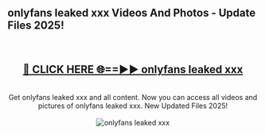 <h2>onlyfans leaked xxx Videos And Photos - Update Files 2025!</h2>
<br>
<div align="center">
<h2><a href="https://linkcuts.com/hfmhzwbr" rel="nofollow">🔴 CLICK HERE 🌐==►► onlyfans leaked xxx</a></h2>
<br>
Get onlyfans leaked xxx and all content. Now you can access all videos and pictures of onlyfans leaked xxx. New Updated Files 2025!
<br>
<br>
<a href="https://linkcuts.com/hfmhzwbr" rel="nofollow" data-target="animated-image.originalLink"><img src="https://i.ibb.co.com/WyWwxjT/player-gif2.gif" alt="onlyfans leaked xxx" style="max-width: 100%; display: inline-block;" data-target="animated-image.originalImage"></a>
</div>
<br>